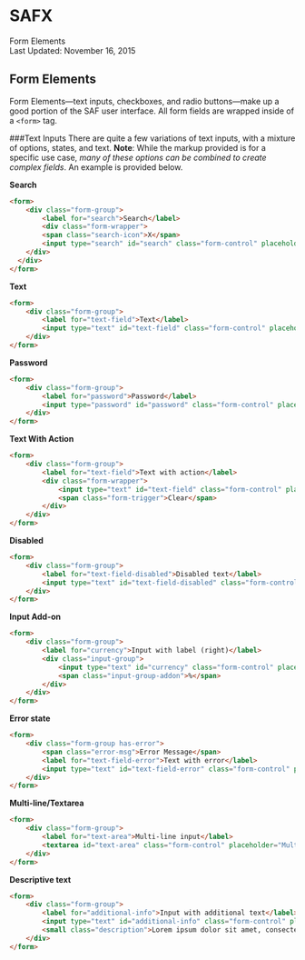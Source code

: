 SAFX
===
Form Elements  
Last Updated: November 16, 2015

## Form Elements
Form Elements—text inputs, checkboxes, and radio buttons—make up a good portion of the SAF user interface. All form fields are wrapped inside of a `<form>` tag.

###Text Inputs
There are quite a few variations of text inputs, with a mixture of options, states, and text. **Note**: While the markup provided is for a specific use case, *many of these options can be combined to create complex fields*. An example is provided below.

**Search**

```html
<form>
	<div class="form-group">
    	<label for="search">Search</label>
    	<div class="form-wrapper">
      	<span class="search-icon">X</span>
      	<input type="search" id="search" class="form-control" placeholder="Search…" />
    </div>
  </div>
</form>
````

**Text**

```html
<form>
	<div class="form-group">
    	<label for="text-field">Text</label>
    	<input type="text" id="text-field" class="form-control" placeholder="Text" />
	</div>
</form>
```

**Password**

```html
<form>
	<div class="form-group">
    	<label for="password">Password</label>
    	<input type="password" id="password" class="form-control" placeholder="Password" />
	</div>
</form>
```

**Text With Action**

```html
<form>
	<div class="form-group">
    	<label for="text-field">Text with action</label>
    	<div class="form-wrapper">
      		<input type="text" id="text-field" class="form-control" placeholder="Text" />
      		<span class="form-trigger">Clear</span>
    	</div>
	</div>
</form>
```

**Disabled**

```html
<form>
	<div class="form-group">
    	<label for="text-field-disabled">Disabled text</label>
    	<input type="text" id="text-field-disabled" class="form-control" placeholder="Disabled text" disabled />
	</div>
</form>
```

**Input Add-on**

```html
<form>
	<div class="form-group">
    	<label for="currency">Input with label (right)</label>
    	<div class="input-group">
      		<input type="text" id="currency" class="form-control" placeholder="Amount (in percentage)" />
      		<span class="input-group-addon">%</span>
    	</div>
	</div>
</form>
```

**Error state**

```html
<form>
	<div class="form-group has-error">
    	<span class="error-msg">Error Message</span>
    	<label for="text-field-error">Text with error</label>
    	<input type="text" id="text-field-error" class="form-control" placeholder="Text with error" />
	</div>
</form>
```

**Multi-line/Textarea**

```html
<form>
	<div class="form-group">
    	<label for="text-area">Multi-line input</label>
    	<textarea id="text-area" class="form-control" placeholder="Multi-line Input"></textarea>
	</div>
</form>
```

**Descriptive text**

```html
<form>
	<div class="form-group">
    	<label for="additional-info">Input with additional text</label>
    	<input type="text" id="additional-info" class="form-control" placeholder="Additional Info" />
    	<small class="description">Lorem ipsum dolor sit amet, consectetur adipisicing elit, sed do eiusmod tempor incididunt ut labore et dolore magna aliqua.</small>
	</div>
</form>
```